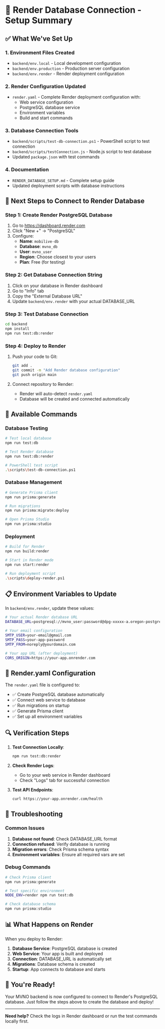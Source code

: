 # 🎯 Render Database Connection - Setup Summary

## ✅ What We've Set Up

### 1. Environment Files Created
- `backend/env.local` - Local development configuration
- `backend/env.production` - Production server configuration  
- `backend/env.render` - Render deployment configuration

### 2. Render Configuration Updated
- `render.yaml` - Complete Render deployment configuration with:
  - Web service configuration
  - PostgreSQL database service
  - Environment variables
  - Build and start commands

### 3. Database Connection Tools
- `backend/scripts/test-db-connection.ps1` - PowerShell script to test connection
- `backend/scripts/testConnection.js` - Node.js script to test database
- Updated `package.json` with test commands

### 4. Documentation
- `RENDER_DATABASE_SETUP.md` - Complete setup guide
- Updated deployment scripts with database instructions

## 🚀 Next Steps to Connect to Render Database

### Step 1: Create Render PostgreSQL Database
1. Go to https://dashboard.render.com
2. Click "New +" → "PostgreSQL"
3. Configure:
   - **Name**: `mobilive-db`
   - **Database**: `mvno_db`
   - **User**: `mvno_user`
   - **Region**: Choose closest to your users
   - **Plan**: Free (for testing)

### Step 2: Get Database Connection String
1. Click on your database in Render dashboard
2. Go to "Info" tab
3. Copy the "External Database URL"
4. Update `backend/env.render` with your actual DATABASE_URL

### Step 3: Test Database Connection
```bash
cd backend
npm install
npm run test:db:render
```

### Step 4: Deploy to Render
1. Push your code to Git:
   ```bash
   git add .
   git commit -m "Add Render database configuration"
   git push origin main
   ```

2. Connect repository to Render:
   - Render will auto-detect `render.yaml`
   - Database will be created and connected automatically

## 🔧 Available Commands

### Database Testing
```bash
# Test local database
npm run test:db

# Test Render database
npm run test:db:render

# PowerShell test script
.\scripts\test-db-connection.ps1
```

### Database Management
```bash
# Generate Prisma client
npm run prisma:generate

# Run migrations
npm run prisma:migrate:deploy

# Open Prisma Studio
npm run prisma:studio
```

### Deployment
```bash
# Build for Render
npm run build:render

# Start in Render mode
npm run start:render

# Run deployment script
.\scripts\deploy-render.ps1
```

## 📋 Environment Variables to Update

In `backend/env.render`, update these values:

```bash
# Your actual Render database URL
DATABASE_URL=postgresql://mvno_user:password@dpg-xxxxx-a.oregon-postgres.render.com:5432/mvno_db

# Your email configuration
SMTP_USER=your-email@gmail.com
SMTP_PASS=your-app-password
SMTP_FROM=noreply@yourdomain.com

# Your app URL (after deployment)
CORS_ORIGIN=https://your-app.onrender.com
```

## 🎯 Render.yaml Configuration

The `render.yaml` file is configured to:
- ✅ Create PostgreSQL database automatically
- ✅ Connect web service to database
- ✅ Run migrations on startup
- ✅ Generate Prisma client
- ✅ Set up all environment variables

## 🔍 Verification Steps

1. **Test Connection Locally**:
   ```bash
   npm run test:db:render
   ```

2. **Check Render Logs**:
   - Go to your web service in Render dashboard
   - Check "Logs" tab for successful connection

3. **Test API Endpoints**:
   ```bash
   curl https://your-app.onrender.com/health
   ```

## 🐛 Troubleshooting

### Common Issues
1. **Database not found**: Check DATABASE_URL format
2. **Connection refused**: Verify database is running
3. **Migration errors**: Check Prisma schema syntax
4. **Environment variables**: Ensure all required vars are set

### Debug Commands
```bash
# Check Prisma client
npm run prisma:generate

# Test specific environment
NODE_ENV=render npm run test:db

# Check database schema
npm run prisma:studio
```

## 📊 What Happens on Render

When you deploy to Render:
1. **Database Service**: PostgreSQL database is created
2. **Web Service**: Your app is built and deployed
3. **Connection**: DATABASE_URL is automatically set
4. **Migrations**: Database schema is created
5. **Startup**: App connects to database and starts

## 🎉 You're Ready!

Your MVNO backend is now configured to connect to Render's PostgreSQL database. Just follow the steps above to create the database and deploy!

---

**Need help?** Check the logs in Render dashboard or run the test commands locally first.

